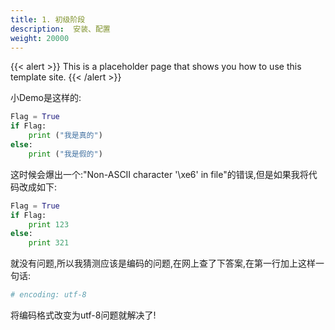 ```yaml
---
title: 1. 初级阶段
description:  安装、配置
weight: 20000
---
```


{{< alert >}}
This is a placeholder page that shows you how to use this template site.
{{< /alert >}}


小Demo是这样的:
```python
Flag = True
if Flag:
    print ("我是真的")
else:
    print ("我是假的")
```


这时候会爆出一个:"Non-ASCII character '\xe6' in file"的错误,但是如果我将代码改成如下:
```python
Flag = True
if Flag:
    print 123
else:
    print 321
```


就没有问题,所以我猜测应该是编码的问题,在网上查了下答案,在第一行加上这样一句话:

```python
# encoding: utf-8
```

将编码格式改变为utf-8问题就解决了!

